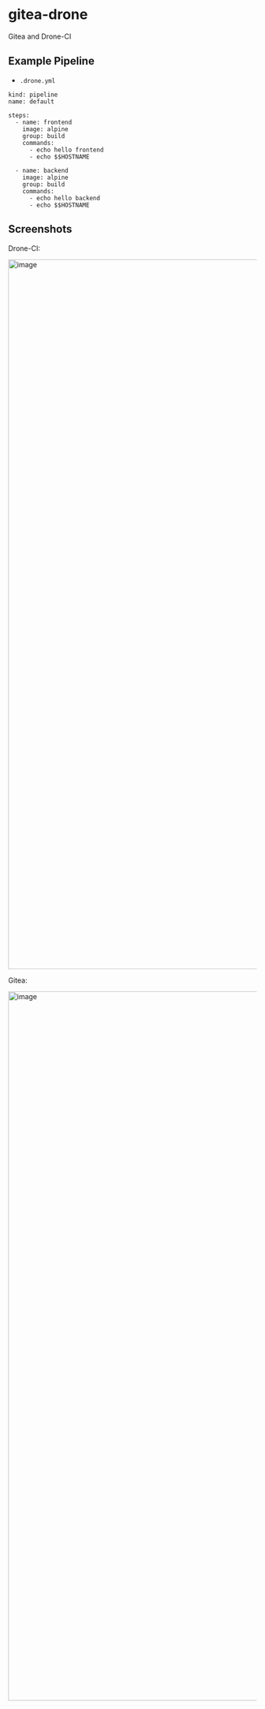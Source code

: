 # gitea-drone
Gitea and Drone-CI

## Example Pipeline

- `.drone.yml`

```
kind: pipeline
name: default

steps:
  - name: frontend
    image: alpine
    group: build
    commands:
      - echo hello frontend
      - echo $$HOSTNAME

  - name: backend
    image: alpine
    group: build
    commands:
      - echo hello backend
      - echo $$HOSTNAME
```

## Screenshots

Drone-CI:

<img width="1440" alt="image" src="https://user-images.githubusercontent.com/30043398/60689728-c2c34f80-9ec0-11e9-8ed0-be446fbc71fc.png">

Gitea:

<img width="1439" alt="image" src="https://user-images.githubusercontent.com/30043398/60689692-74ae4c00-9ec0-11e9-9b5d-d713c9a86fc1.png">
